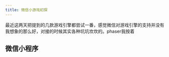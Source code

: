 ```yaml
---
title: 微信小游戏初探
---
```

最近这两天把提到的几款游戏引擎都尝试一番，感觉微信对游戏引擎的支持并没有我想象的那么好，对接的时候其实各种坑坑坎坎的。phaser我按着

## 微信小程序